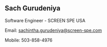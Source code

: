
## Sach Gurudeniya
Software Engineer - SCREEN SPE USA

Email: sachintha.gurudeniya@screen-spe.com

Mobile: 503-858-4976


